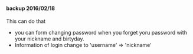 #### backup 2016/02/18 
This can do that

- you can form changing password when you forget yoru password with your nickname and birtyday.
- Information of login change to 'username' => 'nickname'
 